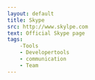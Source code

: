 ```yaml
---
layout: default
title: Skype
src: http://www.skylpe.com
text: Official Skype page
tags:
    -Tools
    - Developertools
    - communication
    - Team
---
```

